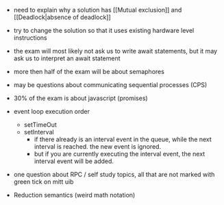 - need to explain why a solution has [[Mutual exclusion]] and  [[Deadlock|absence of deadlock]] 
- try to change the solution so that it uses existing hardware level instructions

- the exam will most likely not ask us to write await statements, but it may ask us to interpret an await statement
- more then half of the exam will be about semaphores


- may be questions about communicating sequential processes (CPS)

- 30% of the exam is about javascript (promises)

- event loop execution order
	- setTimeOut
	- setInterval
		- if there already is an interval event in the queue, while the next interval is reached. the new event is ignored.
		- but if you are currently executing the interval event, the next interval event will be added.

- one question about RPC / self study topics, all that are not marked with green tick on mitt uib
- Reduction semantics (weird math notation)